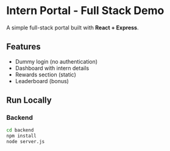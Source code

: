 # Intern Portal - Full Stack Demo

A simple full-stack portal built with **React + Express**.

## Features
- Dummy login (no authentication)
- Dashboard with intern details
- Rewards section (static)
- Leaderboard (bonus)

## Run Locally
### Backend
```bash
cd backend
npm install
node server.js
